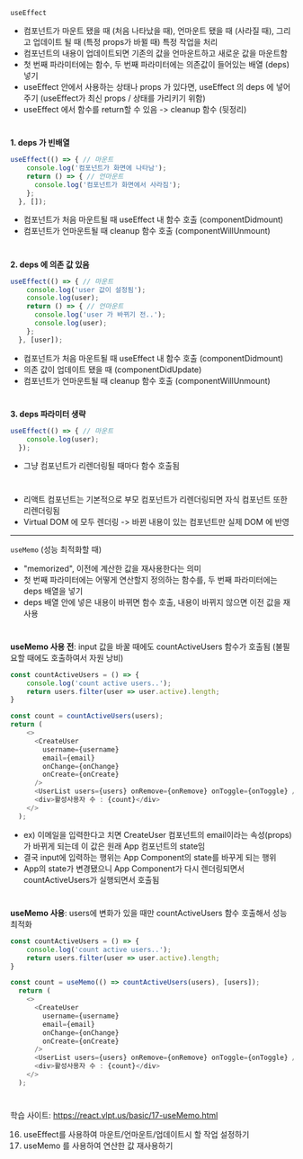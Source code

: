 `useEffect`
- 컴포넌트가 마운트 됐을 때 (처음 나타났을 때), 언마운트 됐을 때 (사라질 때), 그리고 업데이트 될 때 (특정 props가 바뀔 때) 특정 작업을 처리
- 컴포넌트의 내용이 업데이트되면 기존의 값을 언마운트하고 새로운 값을 마운트함
- 첫 번째 파라미터에는 함수, 두 번째 파라미터에는 의존값이 들어있는 배열 (deps) 넣기
- useEffect 안에서 사용하는 상태나 props 가 있다면, useEffect 의 deps 에 넣어주기 (useEffect가 최신 props / 상태를 가리키기 위함)
- useEffect 에서 함수를 return할 수 있음 -> cleanup 함수 (뒷정리)
#
**1. deps 가 빈배열**
```javascript
useEffect(() => { // 마운트
    console.log('컴포넌트가 화면에 나타남');
    return () => { // 언마운트
      console.log('컴포넌트가 화면에서 사라짐');
    };
  }, []);
```
- 컴포넌트가 처음 마운트될 때 useEffect 내 함수 호출 (componentDidmount)
- 컴포넌트가 언마운트될 때 cleanup 함수 호출 (componentWillUnmount)
#
**2. deps 에 의존 값 있음**
```javascript
useEffect(() => { // 마운트
    console.log('user 값이 설정됨');
    console.log(user);
    return () => { // 언마운트
      console.log('user 가 바뀌기 전..');
      console.log(user);
    };
  }, [user]);
```
- 컴포넌트가 처음 마운트될 때 useEffect 내 함수 호출 (componentDidmount)
- 의존 값이 업데이트 됐을 때 (componentDidUpdate)
- 컴포넌트가 언마운트될 때 cleanup 함수 호출 (componentWillUnmount)
#
**3. deps 파라미터 생략**
```javascript
useEffect(() => { // 마운트
    console.log(user);
  });
```
- 그냥 컴포넌트가 리렌더링될 때마다 함수 호출됨
#
- 리액트 컴포넌트는 기본적으로 부모 컴포넌트가 리렌더링되면 자식 컴포넌트 또한 리렌더링됨
- Virtual DOM 에 모두 렌더링 -> 바뀐 내용이 있는 컴포넌트만 실제 DOM 에 반영
***
`useMemo` (성능 최적화할 때)
- "memorized", 이전에 계산한 값을 재사용한다는 의미
- 첫 번째 파라미터에는 어떻게 연산할지 정의하는 함수를, 두 번째 파라미터에는 deps 배열을 넣기
- deps 배열 안에 넣은 내용이 바뀌면 함수 호출, 내용이 바뀌지 않으면 이전 값을 재사용
#
**useMemo 사용 전**: input 값을 바꿀 때에도 countActiveUsers 함수가 호출됨 (불필요할 때에도 호출하여서 자원 낭비)
```javascript
const countActiveUsers = () => {
    console.log('count active users..');
    return users.filter(user => user.active).length;
}

const count = countActiveUsers(users);
return (
    <>
      <CreateUser
        username={username}
        email={email}
        onChange={onChange}
        onCreate={onCreate}
      />
      <UserList users={users} onRemove={onRemove} onToggle={onToggle} />
      <div>활성사용자 수 : {count}</div>
    </>
  );
```
- ex) 이메일을 입력한다고 치면 CreateUser 컴포넌트의 email이라는 속성(props)가 바뀌게 되는데 이 값은 원래 App 컴포넌트의 state임
- 결국 input에 입력하는 행위는 App Component의 state를 바꾸게 되는 행위
- App의 state가 변경됐으니 App Component가 다시 렌더링되면서 countActiveUsers가 실행되면서 호출됨
#
**useMemo 사용**: users에 변화가 있을 때만 countActiveUsers 함수 호출해서 성능 최적화
```javascript
const countActiveUsers = () => {
    console.log('count active users..');
    return users.filter(user => user.active).length;
}

const count = useMemo(() => countActiveUsers(users), [users]);
  return (
    <>
      <CreateUser
        username={username}
        email={email}
        onChange={onChange}
        onCreate={onCreate}
      />
      <UserList users={users} onRemove={onRemove} onToggle={onToggle} />
      <div>활성사용자 수 : {count}</div>
    </>
  );
```
#
학습 사이트: https://react.vlpt.us/basic/17-useMemo.html

16. useEffect를 사용하여 마운트/언마운트/업데이트시 할 작업 설정하기  
17. useMemo 를 사용하여 연산한 값 재사용하기

